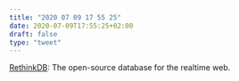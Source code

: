 ```yaml
---
title: "2020 07 09 17 55 25"
date: 2020-07-09T17:55:25+02:00
draft: false
type: "tweet"
---
```

[RethinkDB](https://rethinkdb.com): The open-source database for the realtime web.
